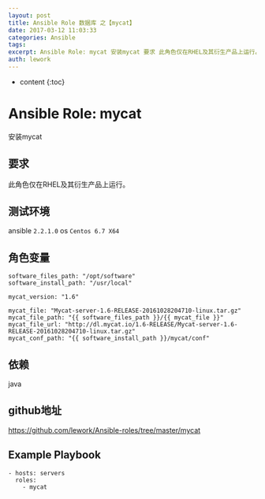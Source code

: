 ```yaml
---
layout: post
title: Ansible Role 数据库 之【mycat】
date: 2017-03-12 11:03:33
categories: Ansible
tags:
excerpt: Ansible Role: mycat 安装mycat 要求 此角色仅在RHEL及其衍生产品上运行。 测试环境 ansible 2.2.1.0o...
auth: lework
---
```

* content
{:toc}

# Ansible Role: mycat

安装mycat

## 要求

此角色仅在RHEL及其衍生产品上运行。

## 测试环境

ansible `2.2.1.0`
os `Centos 6.7 X64`

## 角色变量
	software_files_path: "/opt/software"
	software_install_path: "/usr/local"

	mycat_version: "1.6"

	mycat_file: "Mycat-server-1.6-RELEASE-20161028204710-linux.tar.gz"
	mycat_file_path: "{{ software_files_path }}/{{ mycat_file }}"
	mycat_file_url: "http://dl.mycat.io/1.6-RELEASE/Mycat-server-1.6-RELEASE-20161028204710-linux.tar.gz"
	mycat_conf_path: "{{ software_install_path }}/mycat/conf"
	
## 依赖

java

## github地址

https://github.com/lework/Ansible-roles/tree/master/mycat

## Example Playbook

	- hosts: servers
	  roles:
		- mycat
